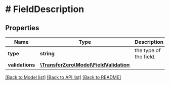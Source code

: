 # # FieldDescription

## Properties

Name | Type | Description | Notes
------------ | ------------- | ------------- | -------------
**type** | **string** | the type of the field. | [optional] 
**validations** | [**\TransferZero\Model\FieldValidation**](FieldValidation.md) |  | [optional] 

[[Back to Model list]](../../README.md#documentation-for-models) [[Back to API list]](../../README.md#documentation-for-api-endpoints) [[Back to README]](../../README.md)


